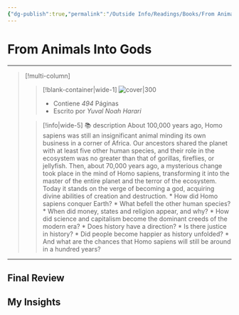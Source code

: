 ```yaml
---
{"dg-publish":true,"permalink":"/Outside Info/Readings/Books/From Animals Into Gods/","title":"From Animals Into Gods","updated":"2023-11-20T19:34:25.831-05:00"}
---
```



# From Animals Into Gods
- - -
> [!multi-column]
> 
> > [!blank-container|wide-1]
> >  ![cover|300]()
> >- Contiene *494* Páginas
> >- Escrito por *Yuval Noah Harari*
> 
> > [!info|wide-5] 📚 description
> > About 100,000 years ago, Homo sapiens was still an insignificant animal minding its own business in a corner of Africa. Our ancestors shared the planet with at least five other human species, and their role in the ecosystem was no greater than that of gorillas, fireflies, or jellyfish. Then, about 70,000 years ago, a mysterious change took place in the mind of Homo sapiens, transforming it into the master of the entire planet and the terror of the ecosystem. Today it stands on the verge of becoming a god, acquiring divine abilities of creation and destruction. * How did Homo sapiens conquer Earth? * What befell the other human species? * When did money, states and religion appear, and why? * How did science and capitalism become the dominant creeds of the modern era? * Does history have a direction? * Is there justice in history? * Did people become happier as history unfolded? * And what are the chances that Homo sapiens will still be around in a hundred years?
> 

- - -

## Final Review

## My Insights